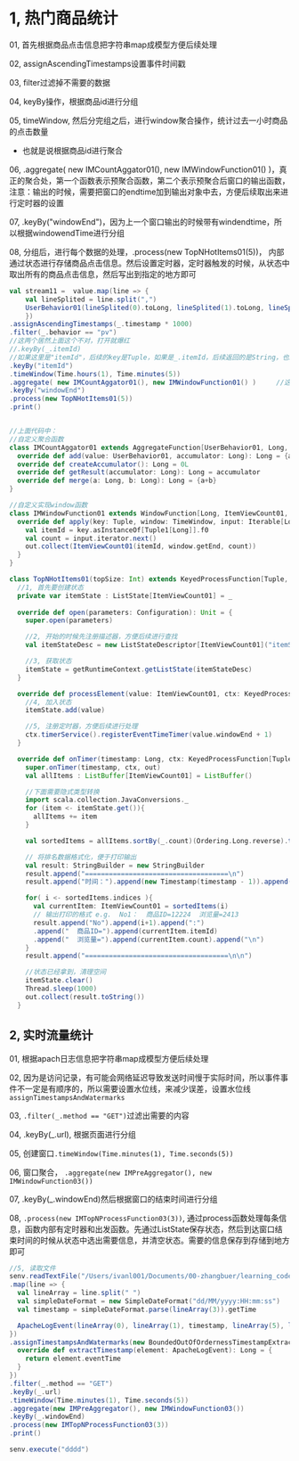 # 1, 热门商品统计

01, 首先根据商品点击信息把字符串map成模型方便后续处理

02, assignAscendingTimestamps设置事件时间戳

03, filter过滤掉不需要的数据

04, keyBy操作，根据商品id进行分组

05, timeWindow, 然后分完组之后，进行window聚合操作，统计过去一小时商品的点击数量

- 也就是说根据商品id进行聚合

06, .aggregate( new IMCountAggator01(), new IMWindowFunction01() )，真正的聚合处，第一个函数表示预聚合函数，第二个表示预聚合后窗口的输出函数，注意：输出的时候，需要把窗口的endtime加到输出对象中去，方便后续取出来进行定时器的设置

07, .keyBy("windowEnd")，因为上一个窗口输出的时候带有windendtime，所以根据windowendTime进行分组

08, 分组后，进行每个数据的处理，.process(new TopNHotItems01(5))， 内部通过状态进行存储商品点击信息。然后设置定时器，定时器触发的时候，从状态中取出所有的商品点击信息，然后写出到指定的地方即可



```scala
val stream11 =  value.map(line => {
  	val lineSplited = line.split(",")
  	UserBehavior01(lineSplited(0).toLong, lineSplited(1).toLong, lineSplited(2).toInt, 				lineSplited(3), lineSplited(4).toLong)
	})
.assignAscendingTimestamps(_.timestamp * 1000)
.filter(_.behavior == "pv")
//这两个居然上面这个不对，打开就爆红
//.keyBy(_.itemId)
//如果这里是"itemId"，后续的key是Tuple，如果是_.itemId，后续返回的是String，也就是对象
.keyBy("itemId")
.timeWindow(Time.hours(1), Time.minutes(5))
.aggregate( new IMCountAggator01(), new IMWindowFunction01() )     //这个是有预聚合的，而不是等一个窗口所有的数据完整了才做处理
.keyBy("windowEnd")
.process(new TopNHotItems01(5))
.print()


//上面代码中：
//自定义聚合函数
class IMCountAggator01 extends AggregateFunction[UserBehavior01, Long, Long]{
  override def add(value: UserBehavior01, accumulator: Long): Long = {accumulator+1}
  override def createAccumulator(): Long = 0L
  override def getResult(accumulator: Long): Long = accumulator
  override def merge(a: Long, b: Long): Long = {a+b}
}

//自定义实现window函数
class IMWindowFunction01 extends WindowFunction[Long, ItemViewCount01, Tuple, TimeWindow]{
  override def apply(key: Tuple, window: TimeWindow, input: Iterable[Long], out: Collector[ItemViewCount01]): Unit = {
    val itemId = key.asInstanceOf[Tuple1[Long]].f0
    val count = input.iterator.next()
    out.collect(ItemViewCount01(itemId, window.getEnd, count))
  }
}

class TopNHotItems01(topSize: Int) extends KeyedProcessFunction[Tuple, ItemViewCount01, String]{
  //1, 首先要创建状态
  private var itemState : ListState[ItemViewCount01] = _
  
  override def open(parameters: Configuration): Unit = {
    super.open(parameters)

    //2, 开始的时候先注册描述器，方便后续进行查找
    val itemStateDesc = new ListStateDescriptor[ItemViewCount01]("itemState", classOf[ItemViewCount01])

    //3, 获取状态
    itemState = getRuntimeContext.getListState(itemStateDesc)
  }

  override def processElement(value: ItemViewCount01, ctx: KeyedProcessFunction[Tuple, ItemViewCount01, String]#Context, out: Collector[String]): Unit = {
    //4, 加入状态
    itemState.add(value)

    //5, 注册定时器，方便后续进行处理
    ctx.timerService().registerEventTimeTimer(value.windowEnd + 1)
  }

  override def onTimer(timestamp: Long, ctx: KeyedProcessFunction[Tuple, ItemViewCount01, String]#OnTimerContext, out: Collector[String]): Unit = {
    super.onTimer(timestamp, ctx, out)
    val allItems : ListBuffer[ItemViewCount01] = ListBuffer()

    //下面需要隐式类型转换
    import scala.collection.JavaConversions._
    for (item <- itemState.get()){
      allItems += item
    }

    val sortedItems = allItems.sortBy(_.count)(Ordering.Long.reverse).take(topSize)

    // 将排名数据格式化，便于打印输出
    val result: StringBuilder = new StringBuilder
    result.append("====================================\n")
    result.append("时间：").append(new Timestamp(timestamp - 1)).append("\n")

    for( i <- sortedItems.indices ){
      val currentItem: ItemViewCount01 = sortedItems(i)
      // 输出打印的格式 e.g.  No1：  商品ID=12224  浏览量=2413
      result.append("No").append(i+1).append(":")
      .append("  商品ID=").append(currentItem.itemId)
      .append("  浏览量=").append(currentItem.count).append("\n")
    }
    result.append("====================================\n\n")

    //状态已经拿到，清理空间
    itemState.clear()
    Thread.sleep(1000)
    out.collect(result.toString())
  }
```



## 2, 实时流量统计

01, 根据apach日志信息把字符串map成模型方便后续处理

02, 因为是访问记录，有可能会网络延迟导致发送时间慢于实际时间，所以事件事件不一定是有顺序的，所以需要设置水位线，来减少误差，设置水位线`assignTimestampsAndWatermarks`

03, `.filter(_.method == "GET")`过滤出需要的内容

04, .keyBy(_.url), 根据页面进行分组

05, 创建窗口`.timeWindow(Time.minutes(1), Time.seconds(5))`

06, 窗口聚合， `.aggregate(new IMPreAggregator(), new IMWindowFunction03())`

07, .keyBy(_.windowEnd)然后根据窗口的结束时间进行分组

08,  `.process(new IMTopNProcessFunction03(3))`, 通过process函数处理每条信息，函数内部有定时器和出发函数。先通过ListState保存状态，然后到达窗口结束时间的时候从状态中选出需要信息，并清空状态。需要的信息保存到存储到地方即可



```scala
//5, 读取文件
senv.readTextFile("/Users/ivanl001/Documents/00-zhangbuer/learning_code/04-analysis/01-BigData_v2/0103-Flink-z-project/010301-project-sgg-project01/src/main/resources/apachetest.log")
.map(line => {
  val lineArray = line.split(" ")
  val simpleDateFormat = new SimpleDateFormat("dd/MM/yyyy:HH:mm:ss")
  val timestamp = simpleDateFormat.parse(lineArray(3)).getTime

  ApacheLogEvent(lineArray(0), lineArray(1), timestamp, lineArray(5), lineArray(6))
})
.assignTimestampsAndWatermarks(new BoundedOutOfOrdernessTimestampExtractor[ApacheLogEvent](Time.seconds(10)) {
  override def extractTimestamp(element: ApacheLogEvent): Long = {
    return element.eventTime
  }
})
.filter(_.method == "GET")
.keyBy(_.url)
.timeWindow(Time.minutes(1), Time.seconds(5))
.aggregate(new IMPreAggregator(), new IMWindowFunction03())
.keyBy(_.windowEnd)
.process(new IMTopNProcessFunction03(3))
.print()

senv.execute("dddd")
```

